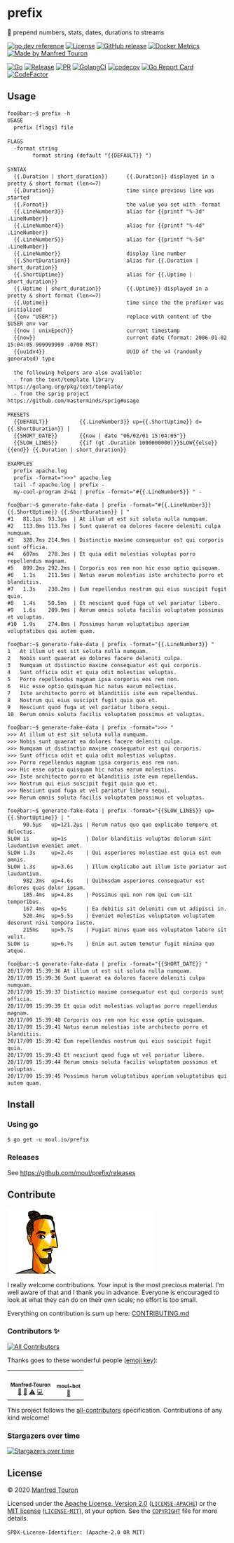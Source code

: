 # prefix

🔴 prepend numbers, stats, dates, durations to streams

[![go.dev reference](https://img.shields.io/badge/go.dev-reference-007d9c?logo=go&logoColor=white)](https://pkg.go.dev/moul.io/prefix)
[![License](https://img.shields.io/badge/license-Apache--2.0%20%2F%20MIT-%2397ca00.svg)](https://github.com/moul/prefix/blob/master/COPYRIGHT)
[![GitHub release](https://img.shields.io/github/release/moul/prefix.svg)](https://github.com/moul/prefix/releases)
[![Docker Metrics](https://images.microbadger.com/badges/image/moul/prefix.svg)](https://microbadger.com/images/moul/prefix)
[![Made by Manfred Touron](https://img.shields.io/badge/made%20by-Manfred%20Touron-blue.svg?style=flat)](https://manfred.life/)

[![Go](https://github.com/moul/prefix/workflows/Go/badge.svg)](https://github.com/moul/prefix/actions?query=workflow%3AGo)
[![Release](https://github.com/moul/prefix/workflows/Release/badge.svg)](https://github.com/moul/prefix/actions?query=workflow%3ARelease)
[![PR](https://github.com/moul/prefix/workflows/PR/badge.svg)](https://github.com/moul/prefix/actions?query=workflow%3APR)
[![GolangCI](https://golangci.com/badges/github.com/moul/prefix.svg)](https://golangci.com/r/github.com/moul/prefix)
[![codecov](https://codecov.io/gh/moul/prefix/branch/master/graph/badge.svg)](https://codecov.io/gh/moul/prefix)
[![Go Report Card](https://goreportcard.com/badge/moul.io/prefix)](https://goreportcard.com/report/moul.io/prefix)
[![CodeFactor](https://www.codefactor.io/repository/github/moul/prefix/badge)](https://www.codefactor.io/repository/github/moul/prefix)


## Usage

[embedmd]:# (.tmp/usage.txt console)
```console
foo@bar:~$ prefix -h
USAGE
  prefix [flags] file

FLAGS
  -format string
    	format string (default "{{DEFAULT}} ")

SYNTAX
  {{.Duration | short_duration}}      {{.Duration}} displayed in a pretty & short format (len<=7)
  {{.Duration}}                       time since previous line was started
  {{.Format}}                         the value you set with -format
  {{.LineNumber3}}                    alias for {{printf "%-3d" .LineNumber}}
  {{.LineNumber4}}                    alias for {{printf "%-4d" .LineNumber}}
  {{.LineNumber5}}                    alias for {{printf "%-5d" .LineNumber}}
  {{.LineNumber}}                     display line number
  {{.ShortDuration}}                  alias for {{.Duration | short_duration}}
  {{.ShortUptime}}                    alias for {{.Uptime | short_duration}}
  {{.Uptime | short_duration}}        {{.Uptime}} displayed in a pretty & short format (len<=7)
  {{.Uptime}}                         time since the the prefixer was initialized
  {{env "USER"}}                      replace with content of the $USER env var
  {{now | unixEpoch}}                 current timestamp
  {{now}}                             current date (format: 2006-01-02 15:04:05.999999999 -0700 MST)
  {{uuidv4}}                          UUID of the v4 (randomly generated) type

  the following helpers are also available:
  - from the text/template library    https://golang.org/pkg/text/template/
  - from the sprig project            https://github.com/masterminds/sprig#usage

PRESETS
  {{DEFAULT}}          {{.LineNumber3}} up={{.ShortUptime}} d={{.ShortDuration}} |
  {{SHORT_DATE}}       {{now | date "06/02/01 15:04:05"}}
  {{SLOW_LINES}}       {{if (gt .Duration 1000000000)}}SLOW{{else}}    {{end}} {{.Duration | short_duration}} 

EXAMPLES
  prefix apache.log
  prefix -format=">>>" apache.log
  tail -f apache.log | prefix -
  my-cool-program 2>&1 | prefix -format="#{{.LineNumber5}} " -
```

[embedmd]:# (.tmp/example-1.txt console)
```console
foo@bar:~$ generate-fake-data | prefix -format="#{{.LineNumber3}} {{.ShortUptime}} {{.ShortDuration}} | "
#1   81.1µs  93.3µs  | At illum ut est sit soluta nulla numquam.
#2   113.8ms 113.7ms | Sunt quaerat ea dolores facere deleniti culpa numquam.
#3   328.7ms 214.9ms | Distinctio maxime consequatur est qui corporis sunt officia.
#4   607ms   278.3ms | Et quia odit molestias voluptas porro repellendus magnam.
#5   899.2ms 292.2ms | Corporis eos rem non hic esse optio quisquam.
#6   1.1s    211.5ms | Natus earum molestias iste architecto porro et blanditiis.
#7   1.3s    238.2ms | Eum repellendus nostrum qui eius suscipit fugit quia.
#8   1.4s    50.5ms  | Et nesciunt quod fuga ut vel pariatur libero.
#9   1.6s    209.9ms | Rerum omnis soluta facilis voluptatem possimus et voluptas.
#10  1.9s    274.8ms | Possimus harum voluptatibus aperiam voluptatibus qui autem quam.
```

[embedmd]:# (.tmp/example-2.txt console)
```console
foo@bar:~$ generate-fake-data | prefix -format="{{.LineNumber3}} "
1   At illum ut est sit soluta nulla numquam.
2   Nobis sunt quaerat ea dolores facere deleniti culpa.
3   Numquam ut distinctio maxime consequatur est qui corporis.
4   Sunt officia odit et quia odit molestias voluptas.
5   Porro repellendus magnam ipsa corporis eos rem non.
6   Hic esse optio quisquam hic natus earum molestias.
7   Iste architecto porro et blanditiis iste eum repellendus.
8   Nostrum qui eius suscipit fugit quia quo et.
9   Nesciunt quod fuga ut vel pariatur libero sequi.
10  Rerum omnis soluta facilis voluptatem possimus et voluptas.
```

[embedmd]:# (.tmp/example-3.txt console)
```console
foo@bar:~$ generate-fake-data | prefix -format=">>> "
>>> At illum ut est sit soluta nulla numquam.
>>> Nobis sunt quaerat ea dolores facere deleniti culpa.
>>> Numquam ut distinctio maxime consequatur est qui corporis.
>>> Sunt officia odit et quia odit molestias voluptas.
>>> Porro repellendus magnam ipsa corporis eos rem non.
>>> Hic esse optio quisquam hic natus earum molestias.
>>> Iste architecto porro et blanditiis iste eum repellendus.
>>> Nostrum qui eius suscipit fugit quia quo et.
>>> Nesciunt quod fuga ut vel pariatur libero sequi.
>>> Rerum omnis soluta facilis voluptatem possimus et voluptas.
```

[embedmd]:# (.tmp/example-4.txt console)
```console
foo@bar:~$ generate-fake-data | prefix -format="{{SLOW_LINES}} up={{.ShortUptime}} | "
     90.5µs   up=121.2µs | Rerum natus quo quo explicabo tempore et delectus.
SLOW 1s       up=1s      | Dolor blanditiis voluptas dolorum sint laudantium eveniet amet.
SLOW 1.3s     up=2.4s    | Qui asperiores molestiae est quia est eum omnis.
SLOW 1.3s     up=3.6s    | Illum explicabo aut illum iste pariatur aut laudantium.
     982.2ms  up=4.6s    | Quibusdam asperiores consequatur est dolores quas dolor ipsam.
     185.4ms  up=4.8s    | Possimus qui non rem qui cum sit temporibus.
     167.4ms  up=5s      | Ea debitis sit deleniti cum ut adipisci in.
     520.4ms  up=5.5s    | Eveniet molestias voluptatem voluptatem deserunt nisi tempora iusto.
     215ms    up=5.7s    | Fugiat minus quam eos voluptatem labore sit velit.
SLOW 1s       up=6.7s    | Enim aut autem tenetur fugit minima quo atque.
```

[embedmd]:# (.tmp/example-5.txt console)
```console
foo@bar:~$ generate-fake-data | prefix -format="{{SHORT_DATE}} "
20/17/09 15:39:36 At illum ut est sit soluta nulla numquam.
20/17/09 15:39:36 Sunt quaerat ea dolores facere deleniti culpa numquam.
20/17/09 15:39:37 Distinctio maxime consequatur est qui corporis sunt officia.
20/17/09 15:39:39 Et quia odit molestias voluptas porro repellendus magnam.
20/17/09 15:39:40 Corporis eos rem non hic esse optio quisquam.
20/17/09 15:39:41 Natus earum molestias iste architecto porro et blanditiis.
20/17/09 15:39:42 Eum repellendus nostrum qui eius suscipit fugit quia.
20/17/09 15:39:43 Et nesciunt quod fuga ut vel pariatur libero.
20/17/09 15:39:44 Rerum omnis soluta facilis voluptatem possimus et voluptas.
20/17/09 15:39:45 Possimus harum voluptatibus aperiam voluptatibus qui autem quam.
```


## Install

### Using go

```console
$ go get -u moul.io/prefix
```

### Releases

See https://github.com/moul/prefix/releases

## Contribute

![Contribute <3](https://raw.githubusercontent.com/moul/moul/master/contribute.gif)

I really welcome contributions. Your input is the most precious material. I'm well aware of that and I thank you in advance. Everyone is encouraged to look at what they can do on their own scale; no effort is too small.

Everything on contribution is sum up here: [CONTRIBUTING.md](./CONTRIBUTING.md)

### Contributors ✨

<!-- ALL-CONTRIBUTORS-BADGE:START - Do not remove or modify this section -->
[![All Contributors](https://img.shields.io/badge/all_contributors-2-orange.svg)](#contributors)
<!-- ALL-CONTRIBUTORS-BADGE:END -->

Thanks goes to these wonderful people ([emoji key](https://allcontributors.org/docs/en/emoji-key)):

<!-- ALL-CONTRIBUTORS-LIST:START - Do not remove or modify this section -->
<!-- prettier-ignore-start -->
<!-- markdownlint-disable -->
<table>
  <tr>
    <td align="center"><a href="http://manfred.life"><img src="https://avatars1.githubusercontent.com/u/94029?v=4" width="100px;" alt=""/><br /><sub><b>Manfred Touron</b></sub></a><br /><a href="#maintenance-moul" title="Maintenance">🚧</a> <a href="https://github.com/moul/prefix/commits?author=moul" title="Documentation">📖</a> <a href="https://github.com/moul/prefix/commits?author=moul" title="Tests">⚠️</a> <a href="https://github.com/moul/prefix/commits?author=moul" title="Code">💻</a></td>
    <td align="center"><a href="https://manfred.life/moul-bot"><img src="https://avatars1.githubusercontent.com/u/41326314?v=4" width="100px;" alt=""/><br /><sub><b>moul-bot</b></sub></a><br /><a href="#maintenance-moul-bot" title="Maintenance">🚧</a></td>
  </tr>
</table>

<!-- markdownlint-enable -->
<!-- prettier-ignore-end -->
<!-- ALL-CONTRIBUTORS-LIST:END -->

This project follows the [all-contributors](https://github.com/all-contributors/all-contributors) specification. Contributions of any kind welcome!

### Stargazers over time

[![Stargazers over time](https://starchart.cc/moul/prefix.svg)](https://starchart.cc/moul/prefix)

## License

© 2020 [Manfred Touron](https://manfred.life)

Licensed under the [Apache License, Version 2.0](https://www.apache.org/licenses/LICENSE-2.0) ([`LICENSE-APACHE`](LICENSE-APACHE)) or the [MIT license](https://opensource.org/licenses/MIT) ([`LICENSE-MIT`](LICENSE-MIT)), at your option. See the [`COPYRIGHT`](COPYRIGHT) file for more details.

`SPDX-License-Identifier: (Apache-2.0 OR MIT)`
